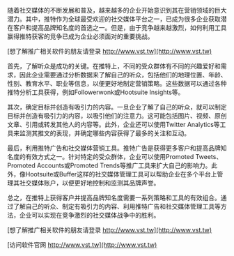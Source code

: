 随着社交媒体的不断发展和普及，越来越多的企业开始意识到其在营销领域的巨大潜力。其中，推特作为全球最受欢迎的社交媒体平台之一，已成为很多企业获取潜在客户和提高品牌知名度的首选之一。但是，由于竞争越来越激烈，如何利用工具赢得推特获客的竞争已成为企业必须面对的重要挑战。

[想了解推广相关软件的朋友请登录 http://www.vst.tw](http://www.vst.tw)

首先，了解听众是成功的关键。在推特上，不同的受众群体有不同的兴趣爱好和需求，因此企业需要通过分析数据来了解自己的听众，包括他们的地理位置、年龄、性别、教育水平、职业等信息，以便更好地制定营销策略。这些数据可以通过各种推特分析工具获得，例如Followerwonk或Hootsuite Insights等。

其次，确定目标并创造有吸引力的内容。一旦企业了解了自己的听众，就可以制定目标并创造有吸引力的内容，以吸引他们的注意力。这可能包括图片、视频、原创文章、引用或转发其他人的内容等。此外，企业还可以使用Twitter Analytics等工具来监测其推文的表现，并确定哪些内容获得了最多的关注和互动。

最后，利用推特广告和社交媒体营销工具。推特广告是获得更多客户和提高品牌知名度的有效方式之一。针对特定的受众群体，企业可以使用Promoted Tweets、Promoted Accounts或Promoted Trends等推广工具来扩大自己的影响力。此外，像Hootsuite或Buffer这样的社交媒体管理工具可以帮助企业在多个平台上管理其社交媒体账户，以便更好地控制和监测其品牌声誉。

总之，在推特上获得客户并提高品牌知名度需要一系列策略和工具的有效组合。通过了解自己的听众、制定有吸引力的内容、利用推特广告和社交媒体管理工具等方法，企业可以实现在竞争激烈的社交媒体战争中的胜利。

[想了解推广相关软件的朋友请登录 http://www.vst.tw](http://www.vst.tw)


[访问软件官网 http://www.vst.tw](http://www.vst.tw)
